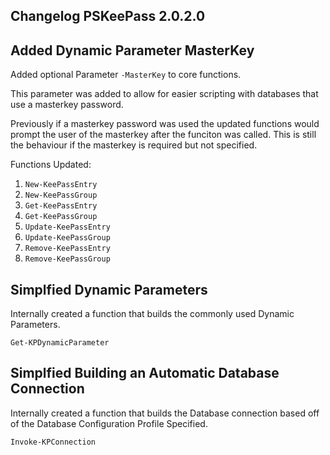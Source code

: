 ## Changelog PSKeePass 2.0.2.0

## Added Dynamic Parameter MasterKey
Added optional Parameter `-MasterKey` to core functions.

This parameter was added to allow for easier scripting with databases that use a masterkey password.

Previously if a masterkey password was used the updated functions would prompt the user of the masterkey after the funciton was called. This is still the behaviour if the masterkey is required but not specified.

Functions Updated:

1. `New-KeePassEntry`
2. `New-KeePassGroup`
3. `Get-KeePassEntry`
4. `Get-KeePassGroup`
5. `Update-KeePassEntry`
6. `Update-KeePassGroup`
7. `Remove-KeePassEntry`
8. `Remove-KeePassGroup`

## Simplfied Dynamic Parameters
Internally created a function that builds the commonly used Dynamic Parameters.

`Get-KPDynamicParameter`

## Simplfied Building an Automatic Database Connection 
Internally created a function that builds the Database connection based off of the Database Configuration Profile Specified.

`Invoke-KPConnection`
